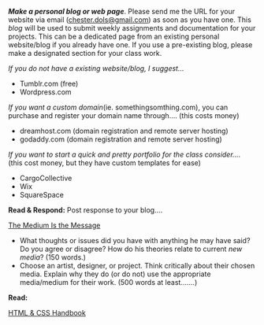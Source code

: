 
**_Make a personal blog or web page_**. Please send me the URL for your website via email (chester.dols@gmail.com) as soon as you have one.  This _blog_ will be used to submit weekly assignments and documentation for your projects. This can be a dedicated page from an existing personal website/blog if you already have one. If you use a pre-existing blog, please make a designated section for your class work.

_If you do not have a existing website/blog, I suggest…_
* Tumblr.com (free)
* Wordpress.com
  
_If you want a custom domain_(ie. somethingsomthing.com), you can purchase and register your domain name through…. (this costs money)
* dreamhost.com (domain registration and remote server hosting)
* godaddy.com (domain registration and remote server hosting)

_If you want to start a quick and pretty portfolio for the class consider…._ (this cost money, but they have custom templates for ease)
* CargoCollective
* Wix
* SquareSpace
  
**Read & Respond:** Post response to your blog....

[The Medium Is the Message](http://www.chesterdols.com/wp-content/uploads/2018/09/mediummessage_mcluhan.pdf)

* What thoughts or issues did you have with anything he may have said?  Do you agree or disagree? How do his theories relate to current _new media_? (150 words.)
* Choose an artist, designer, or project.  Think critically about their chosen media.  Explain why they do (or do not) use the appropriate media/medium for their work.    (500 words at least…….)

**Read:**

[HTML & CSS Handbook](http://www.wufai.edu.tw/%E7%B6%B2%E9%A0%81%E6%8A%80%E8%A1%93%E4%B8%AD%E5%BF%83/datasheet/HTML%20and%20CSS%20design%20and%20build%20websites.pdf)

